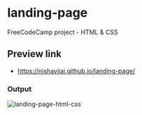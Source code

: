 # landing-page
 FreeCodeCamp project - HTML & CSS

## Preview link
- https://nishavijai.github.io/landing-page/

### Output
![landing-page-html-css](https://user-images.githubusercontent.com/26595961/232003033-4c2df8de-f7b5-4ece-bd7f-2534b8d79430.png)
